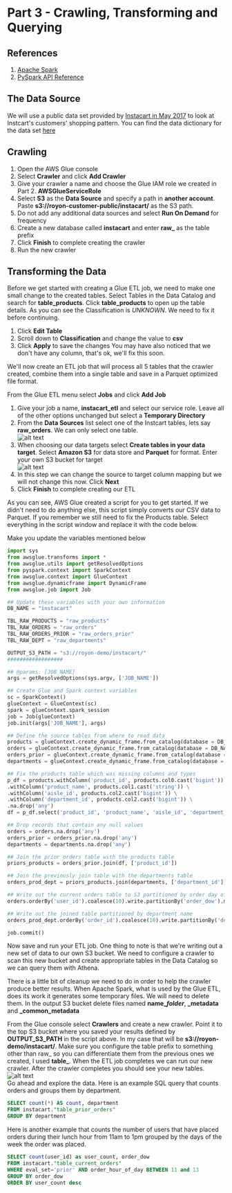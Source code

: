 # Part 3 - Crawling, Transforming and Querying

## References

1. [Apache Spark](https://spark.apache.org/)
2. [PySpark API Reference](http://spark.apache.org/docs/2.1.0/api/python/pyspark.sql.html)

## The Data Source

We will use a public data set provided by [Instacart in May 2017](https://tech.instacart.com/3-million-instacart-orders-open-sourced-d40d29ead6f2) to look at Instcart's customers' shopping pattern.  You can find the data dictionary for the data set [here](https://gist.github.com/jeremystan/c3b39d947d9b88b3ccff3147dbcf6c6b)

## Crawling

1. Open the AWS Glue console
2. Select **Crawler** and click **Add Crawler**
3. Give your crawler a name and choose the Glue IAM role we created in Part 2.  **AWSGlueServiceRole**
4. Select **S3** as the **Data Source** and specify a path in **another account**.  Paste **s3://royon-customer-public/instacart/** as the S3 path.
5. Do not add any additional data sources and select **Run On Demand** for frequency
6. Create a new database called **instacart** and enter **raw_** as the table prefix
7. Click **Finish** to complete creating the crawler
8. Run the new crawler

## Transforming the Data

Before we get started with creating a Glue ETL job, we need to make one small change to the created tables.
Select Tables in the Data Catalog and search for **table_products**. Click **table_products** to open up the table details.
As you can see the Classification is _UNKNOWN_.  We need to fix it before continuing.

1. Click **Edit Table**
2. Scroll down to **Classification** and change the value to **csv**
3. Click **Apply** to save the changes
You may have also noticed that we don't have any column, that's ok, we'll fix this soon.

We'll now create an ETL job that will process all 5 tables that the crawler created, combine them into a single table and save in a Parquet optimized file format.

From the Glue ETL menu select **Jobs** and click **Add Job**

1. Give your job a name, **instacart_etl** and select our service role.  Leave all of the other options unchanged but select a **Temporary Directory**
2. From the **Data Sources** list select one of the Instcart tables, lets say **raw_orders**.  We can only select one table.
<br/>![alt text](http://amazonathenahandson.s3-website-us-east-1.amazonaws.com/images/etl_select_source.png "Select raw_orders")
1. When choosing our data targets select **Create tables in your data target**. Select **Amazon S3** for data store and **Parquet** for format.  Enter your own S3 bucket for target
<br/>![alt text](http://amazonathenahandson.s3-website-us-east-1.amazonaws.com/images/etl_data_target.png "Enter your own S3 Bucket")
1. In this step we can change the source to target column mapping but we will not change this now.  Click **Next**
2. Click **Finish** to complete creating our ETL

As you can see, AWS Glue created a script for you to get started.  If we didn't need to do anything else, this script simply converts our CSV data to Parquet.
If you remember we still need to fix the Products table.  Select everything in the script window and replace it with the code below.

Make you update the variables mentioned below

```python
import sys
from awsglue.transforms import *
from awsglue.utils import getResolvedOptions
from pyspark.context import SparkContext
from awsglue.context import GlueContext
from awsglue.dynamicframe import DynamicFrame
from awsglue.job import Job

## Update these variables with your own information
DB_NAME = "instacart"

TBL_RAW_PRODUCTS = "raw_products"
TBL_RAW_ORDERS = "raw_orders"
TBL_RAW_ORDERS_PRIOR = "raw_orders_prior"
TBL_RAW_DEPT = "raw_departments"

OUTPUT_S3_PATH = "s3://royon-demo/instacart/"
##################

## @params: [JOB_NAME]
args = getResolvedOptions(sys.argv, ['JOB_NAME'])

## Create Glue and Spark context variables
sc = SparkContext()
glueContext = GlueContext(sc)
spark = glueContext.spark_session
job = Job(glueContext)
job.init(args['JOB_NAME'], args)

## Define the source tables from where to read data
products = glueContext.create_dynamic_frame.from_catalog(database = DB_NAME, table_name = TBL_RAW_PRODUCTS, transformation_ctx = "products").toDF()
orders = glueContext.create_dynamic_frame.from_catalog(database = DB_NAME, table_name = TBL_RAW_ORDERS, transformation_ctx = "orders").toDF()
orders_prior = glueContext.create_dynamic_frame.from_catalog(database = DB_NAME, table_name = TBL_RAW_ORDERS_PRIOR, transformation_ctx = "orders_prior").toDF()
departments = glueContext.create_dynamic_frame.from_catalog(database = DB_NAME, table_name = TBL_RAW_DEPT, transformation_ctx = "departments").toDF()

## Fix the products table which was missing columns and types
p_df = products.withColumn('product_id', products.col0.cast('bigint')) \
.withColumn('product_name', products.col1.cast('string')) \
.withColumn('aisle_id', products.col2.cast('bigint')) \
.withColumn('department_id', products.col2.cast('bigint')) \
.na.drop('any')
df = p_df.select('product_id', 'product_name', 'aisle_id', 'department_id')

## Drop records that contain any null values
orders = orders.na.drop('any')
orders_prior = orders_prior.na.drop('any')
departments = departments.na.drop('any')

## Join the prior orders table with the products table
priors_products = orders_prior.join(df, ['product_id'])

## Join the previously join table with the departments table
orders_prod_dept = priors_products.join(departments, ['department_id'])

## Write out the current orders table to S3 partitioned by order day of week
orders.orderBy('user_id').coalesce(10).write.partitionBy('order_dow').mode('overwrite').parquet(OUTPUT_S3_PATH + 'current_orders/')

## Write out the joined table partitioned by department name
orders_prod_dept.orderBy('order_id').coalesce(10).write.partitionBy('department').mode('overwrite').parquet(OUTPUT_S3_PATH + 'prior_orders/')

job.commit()
```

Now save and run your ETL job.  One thing to note is that we're writing out a new set of data to our own S3 bucket.
We need to configure a crawler to scan this new bucket and create appropriate tables in the Data Catalog so we can query them with Athena.

There is a little bit of cleanup we need to do in order to help the crawler produce better results.  When Apache Spark, what is used by the Glue ETL, does its work
it generates some temporary files. We will need to delete them.  In the output S3 bucket delete files named **name_$folder$**, **_metadata** and **_common_metadata**

From the Glue console select **Crawlers** and create a new crawler.  Point it to the top S3 bucket where you saved your results defined by **OUTPUT_S3_PATH** in the script above.  In my case that will be **s3://royon-demo/instacart/**.  Make sure you configure the table prefix to something other than raw_ so you can differentiate them from the previous ones we created, I used **table_**.  When the ETL job completes we can run our new crawler.  After the crawler completes you should see your new tables.
<br/>![alt text](http://amazonathenahandson.s3-website-us-east-1.amazonaws.com/images/instacart_parquet_tables.png "Parquet Tables")
<br/>Go ahead and explore the data.  Here is an example SQL query that counts orders and groups them by department.

```sql
SELECT count(*) AS count, department
FROM instacart."table_prior_orders"
GROUP BY department
```

Here is another example that counts the number of users that have placed orders during their lunch hour from 11am to 1pm grouped by the days of the week the order was placed.

```sql
SELECT count(user_id) as user_count, order_dow
FROM instacart."table_current_orders"
WHERE eval_set='prior' AND order_hour_of_day BETWEEN 11 and 13
GROUP BY order_dow
ORDER BY user_count desc
```
